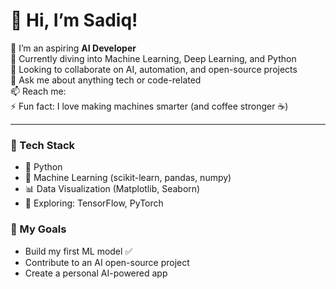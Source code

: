 # 👋 Hi, I’m Sadiq!

🔭 I’m an aspiring **AI Developer**  
🌱 Currently diving into Machine Learning, Deep Learning, and Python  
👯 Looking to collaborate on AI, automation, and open-source projects  
💬 Ask me about anything tech or code-related  
📫 Reach me:   
⚡ Fun fact: I love making machines smarter (and coffee stronger ☕)

---

### 🧠 Tech Stack
- 🐍 Python
- 🤖 Machine Learning (scikit-learn, pandas, numpy)
- 📊 Data Visualization (Matplotlib, Seaborn)
- 🧪 Exploring: TensorFlow, PyTorch

### 🚀 My Goals
- Build my first ML model ✅  
- Contribute to an AI open-source project  
- Create a personal AI-powered app  
